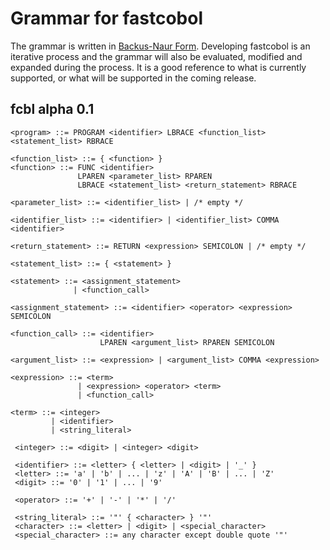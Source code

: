 # Grammar for fastcobol
The grammar is written in [Backus-Naur Form](https://en.wikipedia.org/wiki/Backus?Naur_form). Developing fastcobol is an iterative process and the grammar will also be evaluated, modified and expanded during the process. It is a good reference to what is currently supported, or what will be supported in the coming release.

## fcbl alpha 0.1
```
<program> ::= PROGRAM <identifier> LBRACE <function_list> <statement_list> RBRACE 

<function_list> ::= { <function> } 
<function> ::= FUNC <identifier> 
               LPAREN <parameter_list> RPAREN 
               LBRACE <statement_list> <return_statement> RBRACE 

<parameter_list> ::= <identifier_list> | /* empty */ 

<identifier_list> ::= <identifier> | <identifier_list> COMMA <identifier> 

<return_statement> ::= RETURN <expression> SEMICOLON | /* empty */ 

<statement_list> ::= { <statement> } 
 
<statement> ::= <assignment_statement> 
              | <function_call>
 
<assignment_statement> ::= <identifier> <operator> <expression> SEMICOLON 

<function_call> ::= <identifier> 
                    LPAREN <argument_list> RPAREN SEMICOLON 

<argument_list> ::= <expression> | <argument_list> COMMA <expression> 
 
<expression> ::= <term>
               | <expression> <operator> <term>
               | <function_call>
  
<term> ::= <integer>
         | <identifier>
         | <string_literal>
 
 <integer> ::= <digit> | <integer> <digit> 

 <identifier> ::= <letter> { <letter> | <digit> | '_' } 
 <letter> ::= 'a' | 'b' | ... | 'z' | 'A' | 'B' | ... | 'Z' 
 <digit> ::= '0' | '1' | ... | '9' 

 <operator> ::= '+' | '-' | '*' | '/' 

 <string_literal> ::= '"' { <character> } '"' 
 <character> ::= <letter> | <digit> | <special_character> 
 <special_character> ::= any character except double quote '"'
```
 
